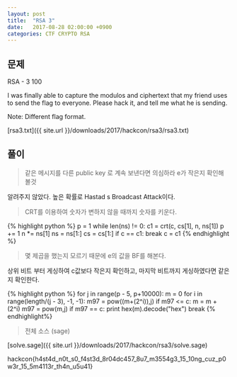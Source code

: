 ```yaml
---
layout: post
title:  "RSA 3"
date:   2017-08-28 02:00:00 +0900
categories: CTF CRYPTO RSA
---
```


문제
------
RSA - 3
100

I was finally able to capture the modulos and ciphertext that my friend uses to send the flag to everyone. Please hack it, and tell me what he is sending.

Note: Different flag format.

[rsa3.txt]({{ site.url }}/downloads/2017/hackcon/rsa3/rsa3.txt)

풀이
------

> 같은 메시지를 다른 public key 로 계속 보낸다면 의심하라 e가 작은지 확인해 볼것

알려주지 않았다. 높은 확률로 Hastad s Broadcast Attack이다.

> CRT를 이용하여 숫자가 변하지 않을 때까지 숫자를 키운다.

{% highlight python %}
p = 1
while len(ns) != 0:
    c1 = crt(c, cs[1], n, ns[1])
    p += 1
    n *= ns[1]
    ns = ns[1:]
    cs = cs[1:]
    if c == c1:
        break
    c = c1
{% endhighlight %}

> 몇 제곱을 했는지 모르기 때문에 e의 값을 BF를 해본다.

상위 비트 부터 게싱하여 c값보다 작은지 확인하고, 마지막 비트까지 게싱하였다면 같은지 확인한다.

{% highlight python %}
for j in range(p - 5, p+10000):
    m = 0
    for i in range(length/(j - 3), -1, -1):
        m97 = pow((m+(2^i)),j)
        if m97 <= c:
            m = m + (2^i)
    m97 = pow(m,j)
    if m97 == c:
        print hex(m).decode("hex")
        break
{% endhighlight%}

> 전체 소스 (sage)

[solve.sage]({{ site.url }}/downloads/2017/hackcon/rsa3/solve.sage)

hackcon{h4st4d_n0t_s0_f4st3d_8r04dc457_8u7_m3554g3_15_10ng_cuz_p0w3r_15_5m4113r_th4n_u5u41}